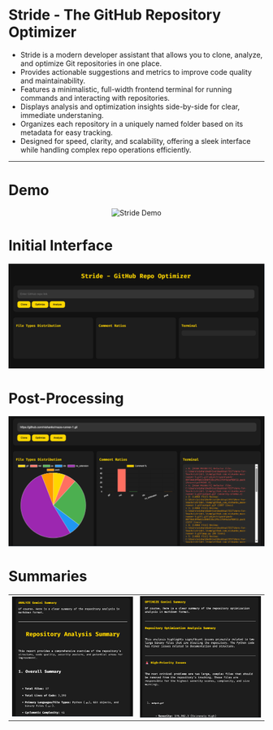 # Stride - The GitHub Repository Optimizer
- Stride is a modern developer assistant that allows you to clone, analyze, and optimize Git repositories in one place.
- Provides actionable suggestions and metrics to improve code quality and maintainability.
- Features a minimalistic, full-width frontend terminal for running commands and interacting with repositories.
- Displays analysis and optimization insights side-by-side for clear, immediate understaning.
- Organizes each repository in a uniquely named folder based on its metadata for easy tracking.
- Designed for speed, clarity, and scalability, offering a sleek interface while handling complex repo operations efficiently.

---
<!-- First two images stacked -->
<!-- First two images stacked -->
# Demo
<p align="center">
  <img src="output.gif" width="1000" alt="Stride Demo"/>
</p>

# Initial Interface
![Image 4](4.png)

# Post-Processing
![Image 1](1.png)

# Summaries
<!-- Last two images side by side and centered -->
<table align="center">
<tr>
  <td><img src="2.png" width="300"/></td>
  <td><img src="3.png" width="300"/></td>
</tr>
</table>
